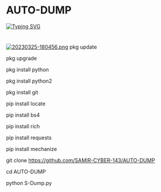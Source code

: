 # AUTO-DUMP
[![Typing SVG](https://readme-typing-svg.demolab.com?font=Fira+Code&weight=1000&size=30&pause=1000&color=F7C238&background=133A2C00&width=535&height=100&lines=WELCOME+TO+SAMIR+AUTO+DUMP+TOOLS)](https://git.io/typing-svg)
#
[![20230325-180456.png](https://i.postimg.cc/cC7c560v/20230325-180456.png)](https://postimg.cc/XBJFrjZW)
pkg update 

pkg upgrade 

pkg install python 

pkg install python2

pkg install git 

pip install locate 

pip install bs4 

pip install rich

pip install requests 

pip install mechanize 

git clone https://github.com/SAMIR-CYBER-143/AUTO-DUMP

cd AUTO-DUMP

python S-Dump.py
